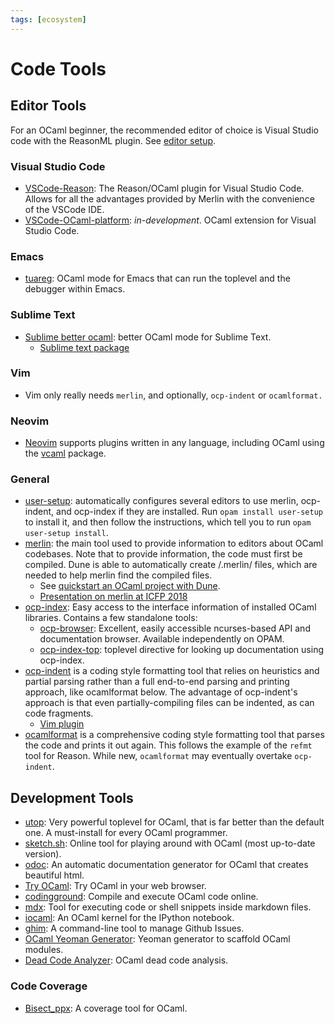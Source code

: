 ```yaml
---
tags: [ecosystem]
---
```


# Code Tools

## Editor Tools

For an OCaml beginner, the recommended editor of choice is Visual Studio code with the ReasonML plugin.
See [editor setup](editor_setup.md).

### Visual Studio Code

* [VSCode-Reason](https://github.com/reasonml-editor/vscode-reasonml):
The Reason/OCaml plugin for Visual Studio Code.
Allows for all the advantages provided by Merlin with the convenience of the VSCode IDE.
* [VSCode-OCaml-platform](https://github.com/ocamllabs/vscode-ocaml-platform):
*in-development*.
OCaml extension for Visual Studio Code.

### Emacs

* [tuareg](https://github.com/ocaml/tuareg):
OCaml mode for Emacs that can run the toplevel and the debugger within Emacs.

### Sublime Text

* [Sublime better ocaml](https://github.com/whitequark/sublime-better-ocaml):
better OCaml mode for Sublime Text.
  * [Sublime text package](https://github.com/def-lkb/sublime-text-merlin)

### Vim

* Vim only really needs `merlin`, and optionally, `ocp-indent` or `ocamlformat.`

### Neovim

* [Neovim](https://neovim.io)
supports plugins written in any language, including OCaml using the
[vcaml](https://github.com/janestreet/vcaml)
package.

### General

* [user-setup](https://github.com/OCamlPro/opam-user-setup):
automatically configures several editors to use merlin, ocp-indent, and ocp-index if they are installed.
Run `opam install user-setup` to install it, and then follow the instructions,
which tell you to run `opam user-setup install`.
* [merlin](https://github.com/ocaml/merlin):
the main tool used to provide information to editors about OCaml codebases.
Note that to provide information, the code must first be compiled.
Dune is able to automatically create /.merlin/ files, which are needed to help merlin find the compiled files.
  * See [quickstart an OCaml project with Dune](quickstart_ocaml_project_dune.md).
  * [Presentation on merlin at ICFP 2018](https://www.youtube.com/watch?v=VjLL9We1Fxc)
* [ocp-index](http://www.typerex.org/ocp-index.html):
Easy access to the interface information of installed OCaml libraries.
Contains a few standalone tools:
  * [ocp-browser](http://www.typerex.org/ocp-index.html#ocp-browser):
  Excellent, easily accessible ncurses-based API and documentation browser.
  Available independently on OPAM.
  * [ocp-index-top](https://github.com/reynir/ocp-index-top):
  toplevel directive for looking up documentation using ocp-index.
* [ocp-indent](https://github.com/OCamlPro/ocp-indent) is a coding style formatting tool that relies on heuristics and partial
parsing rather than a full end-to-end parsing and printing approach, like ocamlformat below. The advantage of ocp-indent's approach
is that even partially-compiling files can be indented, as can code fragments.
  * [Vim plugin](https://github.com/def-lkb/ocp-indent-vim)
* [ocamlformat](https://github.com/ocaml-ppx/ocamlformat) is a comprehensive coding style formatting tool that parses the code
and prints it out again. This follows the example of the `refmt` tool for Reason. While new, `ocamlformat` may eventually overtake `ocp-indent`.

## Development Tools

* [utop](https://github.com/diml/utop):
Very powerful toplevel for OCaml, that is far better than the default one.
A must-install for every OCaml programmer.
* [sketch.sh](https://sketch.sh/ml):
Online tool for playing around with OCaml (most up-to-date version).
* [odoc](https://github.com/ocaml/odoc):
An automatic documentation generator for OCaml that creates beautiful html.
* [Try OCaml](http://try.ocamlpro.com/):
Try OCaml in your web browser.
* [codingground](https://www.tutorialspoint.com/compile_ocaml_online.php):
Compile and execute OCaml code online.
* [mdx](https://github.com/realworldocaml/mdx):
Tool for executing code or shell snippets inside markdown files.
* [iocaml](https://github.com/andrewray/iocaml):
An OCaml kernel for the IPython notebook.
* [ghim](https://github.com/samoht/ghim):
A command-line tool to manage Github Issues.
* [OCaml Yeoman Generator](https://github.com/mabrasil/generator-ocaml):
Yeoman generator to scaffold OCaml modules.
* [Dead Code Analyzer](https://github.com/LexiFi/dead_code_analyzer):
OCaml dead code analysis.

### Code Coverage

* [Bisect_ppx](https://github.com/aantron/bisect_ppx):
A coverage tool for OCaml.
